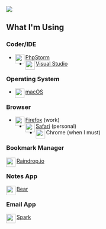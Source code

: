 <img src="https://user-images.githubusercontent.com/5023924/88870595-6160d380-d1db-11ea-9b48-0fa508ffc6ae.png" />

## What I'm Using ##
### Coder/IDE ###
- <img src="https://user-images.githubusercontent.com/5023924/88967662-bfd99080-d273-11ea-998f-8284c31b61db.png" height="25" align="left" />[PhpStorm](https://www.jetbrains.com/phpstorm) 
- <img src="https://user-images.githubusercontent.com/5023924/88967585-a0dafe80-d273-11ea-9f61-a449915c2e90.png" height="25" align="left" />[Visual Studio](https://code.visualstudio.com)

### Operating System ###
- <img src="https://user-images.githubusercontent.com/5023924/88967499-86a12080-d273-11ea-9698-591f0302ef14.jpg" height="25" align="left" />[macOS](https://www.apple.com/macos)

### Browser ###
- <img src="https://user-images.githubusercontent.com/5023924/88966966-c6b3d380-d272-11ea-9be3-6342012e0584.png" height="25" align="left" />[Firefox](https://www.mozilla.org/en-US/firefox) (work)
- <img src="https://user-images.githubusercontent.com/5023924/88966968-c74c6a00-d272-11ea-829f-55d5e74ba14a.png" height="25" align="left" />[Safari](https://www.apple.com/safari) (personal)
- <img src="https://user-images.githubusercontent.com/5023924/88967291-31fda580-d273-11ea-83fd-cd75bbff9c22.png" height="25" align="left" />Chrome (when I must)

### Bookmark Manager ###
<img src="https://user-images.githubusercontent.com/5023924/88968036-4c844e80-d274-11ea-828c-392856d2e0a0.png" height="25" align="left" />[Raindrop.io](https://raindrop.io)

### Notes App ###
<img src="https://user-images.githubusercontent.com/5023924/88968150-83f2fb00-d274-11ea-89ff-2a5af44e1af0.jpg" height="25" align="left" />[Bear](https://bear.app)

### Email App ###
<img src="https://user-images.githubusercontent.com/5023924/88968034-4c844e80-d274-11ea-8139-5ca8c69b546a.png" height="25" align="left" />[Spark](https://sparkmailapp.com)


<!--
**xpersonas/xpersonas** is a ✨ _special_ ✨ repository because its `README.md` (this file) appears on your GitHub profile.

Here are some ideas to get you started:

- 🔭 I’m currently working on ...
- 🌱 I’m currently learning ...
- 👯 I’m looking to collaborate on ...
- 🤔 I’m looking for help with ...
- 💬 Ask me about ...
- 📫 How to reach me: ...
- 😄 Pronouns: ...
- ⚡ Fun fact: ...
-->

